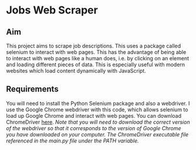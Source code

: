 # Jobs Web Scraper

## Aim
This project aims to scrape job descriptions. This uses a package called selenium to interact with web pages. This has the advantage of being able to interact with web pages like a human does, i.e. by clicking on an element and loading different pieces of data. This is especially useful with modern websites which load content dynamically with JavaScript.

## Requirements
You will need to install the Python Selenium package and also a webdriver. I use the Google Chrome webdriver with this code, which allows selenium to load up Google Chrome and interact with web pages. You can download ChromeDriver [here](https://sites.google.com/a/chromium.org/chromedriver/downloads). *Note that you will need to download the correct version of the webdriver so that it corresponds to the version of Google Chrome you have downloaded on your computer. The ChromeDriver executable file referenced in the main.py file under the PATH variable.*